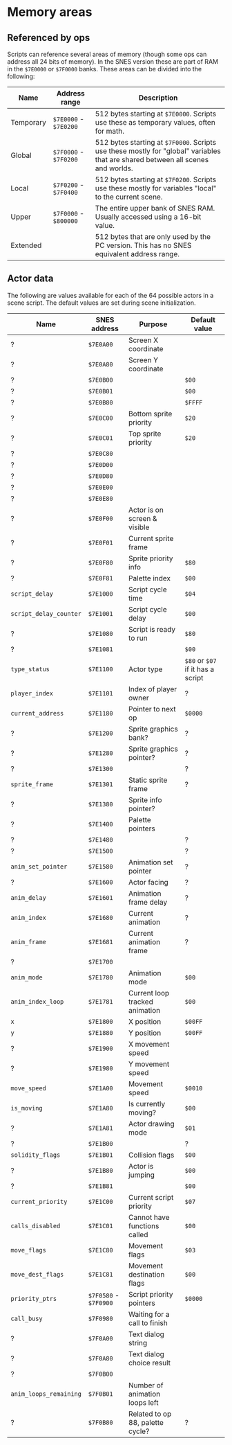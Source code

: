 # Memory areas

## Referenced by ops

Scripts can reference several areas of memory (though some ops can address all 24 bits of memory). In the SNES version
these are part of RAM in the `$7E0000` or `$7F0000` banks. These areas can be divided into the following:

| Name      | Address range         | Description                                                                                                                     |
|-----------|-----------------------|---------------------------------------------------------------------------------------------------------------------------------|
| Temporary | `$7E0000` - `$7E0200` | 512 bytes starting at `$7E0000`. Scripts use these as temporary values, often for math.                                         |
| Global    | `$7F0000` - `$7F0200` | 512 bytes starting at `$7F0000`. Scripts use these mostly for "global" variables that are shared between all scenes and worlds. |
| Local     | `$7F0200` - `$7F0400` | 512 bytes starting at `$7F0200`. Scripts use these mostly for variables "local" to the current scene.                           |
| Upper     | `$7F0000` - `$800000` | The entire upper bank of SNES RAM. Usually accessed using a 16-bit value.                                                       |
| Extended  |                       | 512 bytes that are only used by the PC version. This has no SNES equivalent address range.                                      |

## Actor data

The following are values available for each of the 64 possible actors in a scene script. The default values are set
during scene initialization.

| Name                   | SNES address          | Purpose                          | Default value                     |
|------------------------|-----------------------|----------------------------------|-----------------------------------|
| ?                      | `$7E0A00`             | Screen X coordinate              |                                   |
| ?                      | `$7E0A80`             | Screen Y coordinate              |                                   |
| ?                      | `$7E0B00`             |                                  | `$00`                             |
| ?                      | `$7E0B01`             |                                  | `$00`                             |
| ?                      | `$7E0B80`             |                                  | `$FFFF`                           |
| ?                      | `$7E0C00`             | Bottom sprite priority           | `$20`                             |
| ?                      | `$7E0C01`             | Top sprite priority              | `$20`                             |
| ?                      | `$7E0C80`             |                                  |                                   |
| ?                      | `$7E0D00`             |                                  |                                   |
| ?                      | `$7E0D80`             |                                  |                                   |
| ?                      | `$7E0E00`             |                                  |                                   |
| ?                      | `$7E0E80`             |                                  |                                   |
| ?                      | `$7E0F00`             | Actor is on screen & visible     |                                   |
| ?                      | `$7E0F01`             | Current sprite frame             |                                   |
| ?                      | `$7E0F80`             | Sprite priority info             | `$80`                             |
| ?                      | `$7E0F81`             | Palette index                    | `$00`                             |
| `script_delay`         | `$7E1000`             | Script cycle time                | `$04`                             |
| `script_delay_counter` | `$7E1001`             | Script cycle delay               | `$00`                             |
| ?                      | `$7E1080`             | Script is ready to run           | `$80`                             |
| ?                      | `$7E1081`             |                                  | `$00`                             |
| `type_status`          | `$7E1100`             | Actor type                       | `$80` or `$07` if it has a script |
| `player_index`         | `$7E1101`             | Index of player owner            | ?                                 |
| `current_address`      | `$7E1180`             | Pointer to next op               | `$0000`                           |
| ?                      | `$7E1200`             | Sprite graphics bank?            | ?                                 |
| ?                      | `$7E1280`             | Sprite graphics pointer?         | ?                                 |
| ?                      | `$7E1300`             |                                  | ?                                 |
| `sprite_frame`         | `$7E1301`             | Static sprite frame              | ?                                 |
| ?                      | `$7E1380`             | Sprite info pointer?             |                                   |
| ?                      | `$7E1400`             | Palette pointers                 |                                   |
| ?                      | `$7E1480`             |                                  | ?                                 |
| ?                      | `$7E1500`             |                                  | ?                                 |
| `anim_set_pointer`     | `$7E1580`             | Animation set pointer            | ?                                 |
| ?                      | `$7E1600`             | Actor facing                     | ?                                 |
| `anim_delay`           | `$7E1601`             | Animation frame delay            | ?                                 |
| `anim_index`           | `$7E1680`             | Current animation                | ?                                 |
| `anim_frame`           | `$7E1681`             | Current animation frame          | ?                                 |
| ?                      | `$7E1700`             |                                  |                                   |
| `anim_mode`            | `$7E1780`             | Animation mode                   | `$00`                             |
| `anim_index_loop`      | `$7E1781`             | Current loop tracked animation   | `$00`                             |
| `x`                    | `$7E1800`             | X position                       | `$00FF`                           |
| `y`                    | `$7E1880`             | Y position                       | `$00FF`                           |
| ?                      | `$7E1900`             | X movement speed                 |                                   |
| ?                      | `$7E1980`             | Y movement speed                 |                                   |
| `move_speed`           | `$7E1A00`             | Movement speed                   | `$0010`                           |
| `is_moving`            | `$7E1A80`             | Is currently moving?             | `$00`                             |
| ?                      | `$7E1A81`             | Actor drawing mode               | `$01`                             |
| ?                      | `$7E1B00`             |                                  | ?                                 |
| `solidity_flags`       | `$7E1B01`             | Collision flags                  | `$00`                             |
| ?                      | `$7E1B80`             | Actor is jumping                 | `$00`                             |
| ?                      | `$7E1B81`             |                                  | `$00`                             |
| `current_priority`     | `$7E1C00`             | Current script priority          | `$07`                             |
| `calls_disabled`       | `$7E1C01`             | Cannot have functions called     | `$00`                             |
| `move_flags`           | `$7E1C80`             | Movement flags                   | `$03`                             |
| `move_dest_flags`      | `$7E1C81`             | Movement destination flags       | `$00`                             |
| `priority_ptrs`        | `$7F0580` - `$7F0900` | Script priority pointers         | `$0000`                           |
| `call_busy`            | `$7F0980`             | Waiting for a call to finish     |                                   |
| ?                      | `$7F0A00`             | Text dialog string               |                                   |
| ?                      | `$7F0A80`             | Text dialog choice result        |                                   |
| ?                      | `$7F0B00`             |                                  |                                   |
| `anim_loops_remaining` | `$7F0B01`             | Number of animation loops left   |                                   |
| ?                      | `$7F0B80`             | Related to op 88, palette cycle? | ?                                 |
